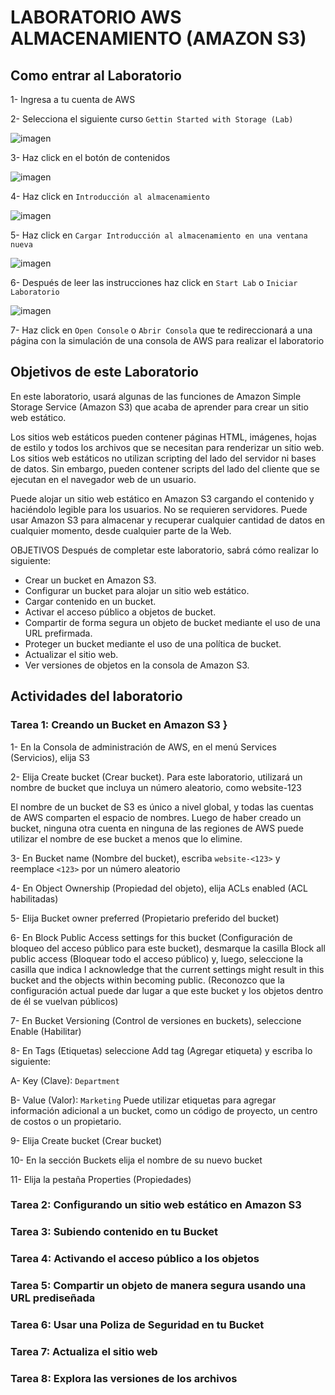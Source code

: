 # LABORATORIO AWS ALMACENAMIENTO (AMAZON S3)

## Como entrar al Laboratorio

1- Ingresa a tu cuenta de AWS

2- Selecciona el siguiente curso `Gettin Started with Storage (Lab)`

![imagen](https://github.com/Megasorfer20/Documentacion-AWS/assets/123566003/5547bb39-174a-453b-aac6-089bde45d5c2)


3- Haz click en el botón de contenidos

![imagen](https://github.com/Megasorfer20/Documentacion-AWS/assets/123566003/13444fee-022b-4ce3-b41d-9846e9950a1e)


4- Haz click en `` Introducción al almacenamiento ``

![imagen](https://github.com/Megasorfer20/Documentacion-AWS/assets/123566003/d11bbe34-a7df-4bb0-a942-609497201aa4)


5- Haz click en `` Cargar Introducción al almacenamiento en una ventana nueva ``

![imagen](https://github.com/Megasorfer20/Documentacion-AWS/assets/123566003/7108216a-fa08-478b-ba0c-8b742fd29a9a)


6- Después de leer las instrucciones haz click en ` Start Lab ` o `Iniciar Laboratorio`

![imagen](https://github.com/Megasorfer20/Documentacion-AWS/assets/123566003/ae25493e-866e-4249-bf13-3b25dda94386)

7- Haz click en `Open Console` o `Abrir Consola` que te redireccionará a una página con la simulación de una consola de AWS para realizar el laboratorio

## Objetivos de este Laboratorio

En este laboratorio, usará algunas de las funciones de Amazon Simple Storage Service (Amazon S3) que acaba de aprender para crear un sitio web estático.

Los sitios web estáticos pueden contener páginas HTML, imágenes, hojas de estilo y todos los archivos que se necesitan para renderizar un sitio web. Los sitios web estáticos no utilizan scripting del lado del servidor ni bases de datos. Sin embargo, pueden contener scripts del lado del cliente que se ejecutan en el navegador web de un usuario.

Puede alojar un sitio web estático en Amazon S3 cargando el contenido y haciéndolo legible para los usuarios. No se requieren servidores. Puede usar Amazon S3 para almacenar y recuperar cualquier cantidad de datos en cualquier momento, desde cualquier parte de la Web.

OBJETIVOS
Después de completar este laboratorio, sabrá cómo realizar lo siguiente:

  - Crear un bucket en Amazon S3.
  - Configurar un bucket para alojar un sitio web estático.
  - Cargar contenido en un bucket.
  - Activar el acceso público a objetos de bucket.
  - Compartir de forma segura un objeto de bucket mediante el uso de una URL prefirmada.
  - Proteger un bucket mediante el uso de una política de bucket.
  - Actualizar el sitio web.
  - Ver versiones de objetos en la consola de Amazon S3.

## Actividades del laboratorio

### Tarea 1: Creando un Bucket en Amazon S3 }

1- En la Consola de administración de AWS, en el menú Services (Servicios), elija S3

2- Elija Create bucket (Crear bucket). Para este laboratorio, utilizará un nombre de bucket que incluya un número aleatorio, como website-123

  El nombre de un bucket de S3 es único a nivel global, y todas las cuentas de AWS comparten el espacio de nombres. 
  Luego de haber creado un bucket, ninguna otra cuenta en ninguna de las regiones de AWS puede utilizar el nombre de ese bucket a menos que lo elimine.


3- En Bucket name (Nombre del bucket), escriba ``website-<123>`` y reemplace ``<123>`` por un número aleatorio

4- En Object Ownership (Propiedad del objeto), elija ACLs enabled (ACL habilitadas)

5- Elija Bucket owner preferred (Propietario preferido del bucket)

6- En Block Public Access settings for this bucket (Configuración de bloqueo del acceso público para este bucket), desmarque la casilla Block all public access (Bloquear todo el acceso público) y, luego, seleccione la casilla que indica I acknowledge that the current settings might result in this bucket and the objects within becoming public. (Reconozco que la configuración actual puede dar lugar a que este bucket y los objetos dentro de él se vuelvan públicos)

7- En Bucket Versioning (Control de versiones en buckets), seleccione Enable (Habilitar)

8- En Tags (Etiquetas) seleccione Add tag (Agregar etiqueta) y escriba lo siguiente:

  A- Key (Clave): ``Department``

  B- Value (Valor): ``Marketing`` Puede utilizar etiquetas para agregar información adicional a un bucket, como un código de proyecto, un centro de costos o un propietario.

9- Elija Create bucket (Crear bucket)

10- En la sección Buckets elija el nombre de su nuevo bucket

11- Elija la pestaña Properties (Propiedades)

### Tarea 2: Configurando un sitio web estático en Amazon S3



### Tarea 3: Subiendo contenido en tu Bucket



### Tarea 4: Activando el acceso público a los objetos



### Tarea 5: Compartir un objeto de manera segura usando una URL prediseñada



### Tarea 6: Usar una Poliza de Seguridad en tu Bucket



### Tarea 7: Actualiza el sitio web



### Tarea 8: Explora las versiones de los archivos


